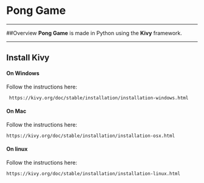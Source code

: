 # Pong Game

***
##Overview
**Pong Game** is made in Python using the **Kivy** framework. 
***
## Install Kivy

#### On Windows
Follow the instructions here:
```
 https://kivy.org/doc/stable/installation/installation-windows.html
```

#### On Mac
Follow the instructions here:
```
https://kivy.org/doc/stable/installation/installation-osx.html
```

#### On linux
Follow the instructions here:
```
https://kivy.org/doc/stable/installation/installation-linux.html
```
